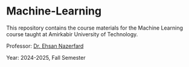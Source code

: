 # Machine-Learning
This repository contains the course materials for the Machine Learning course taught at Amirkabir University of Technology.  

Professor: <a href="https://ce.aut.ac.ir/~nazerfard/main.htm">Dr. Ehsan Nazerfard</a> 

Year: 2024-2025, Fall Semester
